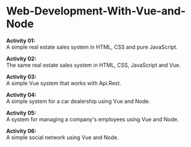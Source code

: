 # Web-Development-With-Vue-and-Node

<strong>Activity 01:</strong></br>
A simple real estate sales system in HTML, CSS and pure JavaScript.

<strong>Activity 02:</strong></br>
The same real estate sales system in HTML, CSS, JavaScript and Vue.

<strong>Activity 03:</strong></br>
A simple Vue system that works with Api.Rest.

<strong>Activity 04:</strong></br>
A simple system for a car dealership using Vue and Node.

<strong>Activity 05:</strong></br>
A system for managing a company's employees using Vue and Node.

<strong>Activity 06:</strong></br>
A simple social network using Vue and Node.
